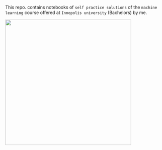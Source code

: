 This repo. contains notebooks of `self practice solutions` of the `machine learning` course offered at `Innopolis university` (Bachelors) by me.


<img src = "https://miro.medium.com/max/1400/1*nkvi6rLzJP3vjANAPwbk9A.jpeg" height = 400 width = 400>

